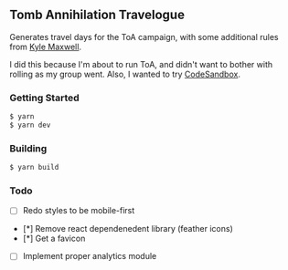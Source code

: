 ## Tomb Annihilation Travelogue

Generates travel days for the ToA campaign, with some additional rules from
[Kyle Maxwell](https://skaldforge.wordpress.com/2017/10/02/tomb-of-annihilation-hex-crawl-procedure/).

I did this because I'm about to run ToA, and didn't want to bother with rolling
as my group went. Also, I wanted to try [CodeSandbox](https://codesandbox.io).

### Getting Started

```bash
$ yarn
$ yarn dev
```

### Building

```bash
$ yarn build
```

### Todo

* [ ] Redo styles to be mobile-first
* [*] Remove react dependenedent library (feather icons)
* [*] Get a favicon
* [ ] Implement proper analytics module
